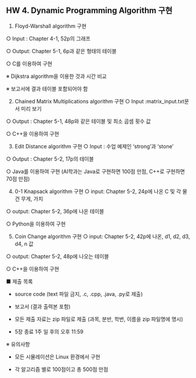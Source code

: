 ## HW 4. Dynamic Programming Algorithm 구현

 

1. Floyd-Warshall algorithm 구현

○ Input : Chapter 4-1, 52p의 그래프

○ Output: Chapter 5-1, 6p과 같은 형태의 테이블

○ C를 이용하여 구현

※ Dijkstra algorithm을 이용한 것과 시간 비교

※ 보고서에 결과 테이블 포함되어야 함

 

2. Chained Matrix Multiplications algorithm 구현
○ Input :matrix_input.txt문서 미리 보기 

○ Output : Chapter 5-1, 48p와 같은 테이블 및 최소 곱셈 횟수 값

○ C++을 이용하여 구현

 

3. Edit Distance algorithm 구현
○ Input : 수업 예제인 ‘strong’과 ‘stone’

○ Output : Chapter 5-2, 17p의 테이블

○ Java를 이용하여 구현 (AI학과는 Java로 구현하면 100점 만점, C++로 구현하면 70점 만점)

 

4. 0-1 Knapsack algorithm 구현
○ input: Chapter 5-2, 24p에 나온 C 및 각 물건 무게, 가치

○ output: Chapter 5-2, 36p에 나온 테이블

○ Python을 이용하여 구현

 

5. Coin Change algorithm 구현
○ input: Chapter 5-2, 42p에 나온, d1, d2, d3, d4, n 값

○ output: Chapter 5-2, 48p에 나오는 테이블

○ C++을 이용하여 구현

 

■ 제출 목록

- source code (text 파일 금지, .c, .cpp, .java, .py로 제출)

- 보고서 (결과 출력본 포함)

- 모든 제출 자료는 zip 파일로 제출 (과목, 분반, 학번, 이름을 zip 파일명에 명시)

- 5장 종료 1주 일 후의 오후 11:59

 

※ 유의사항

- 모든 시뮬레이션은 Linux 환경에서 구현

- 각 알고리즘 별로 100점이고 총 500점 만점